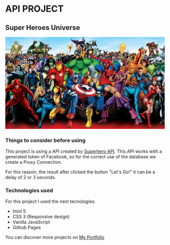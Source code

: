 <h1>API PROJECT</h1>
<h2>Super Heroes Universe</h2>

<img src="marvel-universe.jpg">

<h3>Things to consider before using</h3>

This project is using a API created by <a href="https://superheroapi.com/index.html">Superhero API</a>. This API works with a generated token of Facebook, so for the correct use of the database we create a Proxy Connection.

For this reason, the result after clicked the button "Let's Go!" it can be a delay of 2 or 3 seconds.

<h3>Technologies used</h3>

For this project I used the next tecnologies:
<ul>
<li> html 5</li>
<li> CSS 3 (Responsive design)</li>
<li> Vanilla JavaScript</li>
<li> Github Pages</li>
</ul>

You can discover more projects on <a href="https://primerocomunico.github.io/portfolio/"> My Portfolio</a>
<!--  -->
